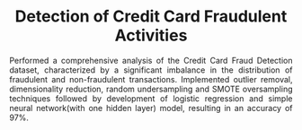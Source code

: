 <h1 align="center"> Detection of Credit Card Fraudulent Activities </h1>

<p align="justify"> 
Performed a comprehensive analysis of the Credit Card Fraud Detection dataset, characterized by a significant imbalance in the distribution of fraudulent and non-fraudulent transactions. Implemented outlier removal, dimensionality reduction, random undersampling and SMOTE oversampling techniques followed by development of logistic regression and simple neural network(with one hidden layer) model, resulting in an accuracy of 97%.
